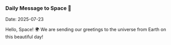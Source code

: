 ### Daily Message to Space 🌌
Date: 2025-07-23

Hello, Space! 🌍 We are sending our greetings to the universe from Earth on this beautiful day!
